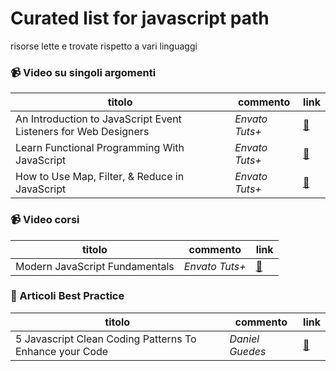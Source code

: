 # Curated list for javascript path

risorse lette e trovate rispetto a vari linguaggi

### :video_camera: Video su singoli argomenti
titolo|commento|link
------|--------|----
An Introduction to JavaScript Event Listeners for Web Designers | _Envato Tuts+_ | [:link:](https://www.youtube.com/watch?v=qsEtXR38IQ8)
Learn Functional Programming With JavaScript | _Envato Tuts+_ | [:link:](https://www.youtube.com/watch?v=XvLMO2wE3OQ&t=5061s)
How to Use Map, Filter, & Reduce in JavaScript | _Envato Tuts+_ | [:link:](https://www.youtube.com/watch?v=rLrgj6jJ5ug)


### :video_camera: Video corsi
titolo|commento|link
------|--------|----
Modern JavaScript Fundamentals | _Envato Tuts+_ | [:link:](https://code.tutsplus.com/courses/javascript-fundamentals)

### :notebook: Articoli Best Practice
titolo|commento|link
------|--------|----
5 Javascript Clean Coding Patterns To Enhance your Code | _Daniel Guedes_ | [:link:](https://medium.com/arionkoder-engineering/5-javascript-clean-coding-patterns-to-enhance-your-code-cc205d8d1ab6)
